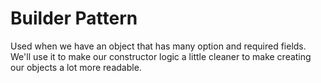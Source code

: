 # Builder Pattern
Used when we have an object that has many option and required fields.
We'll use it to make our constructor logic a little cleaner to make creating
our objects a lot more readable.